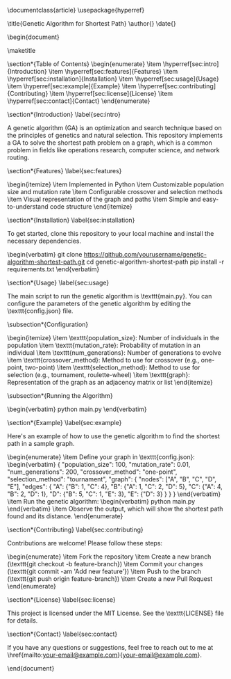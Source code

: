 \documentclass{article}
\usepackage{hyperref}

\title{Genetic Algorithm for Shortest Path}
\author{}
\date{}

\begin{document}

\maketitle

\section*{Table of Contents}
\begin{enumerate}
    \item \hyperref[sec:intro]{Introduction}
    \item \hyperref[sec:features]{Features}
    \item \hyperref[sec:installation]{Installation}
    \item \hyperref[sec:usage]{Usage}
    \item \hyperref[sec:example]{Example}
    \item \hyperref[sec:contributing]{Contributing}
    \item \hyperref[sec:license]{License}
    \item \hyperref[sec:contact]{Contact}
\end{enumerate}

\section*{Introduction}
\label{sec:intro}

A genetic algorithm (GA) is an optimization and search technique based on the principles of genetics and natural selection. This repository implements a GA to solve the shortest path problem on a graph, which is a common problem in fields like operations research, computer science, and network routing.

\section*{Features}
\label{sec:features}

\begin{itemize}
    \item Implemented in Python
    \item Customizable population size and mutation rate
    \item Configurable crossover and selection methods
    \item Visual representation of the graph and paths
    \item Simple and easy-to-understand code structure
\end{itemize}

\section*{Installation}
\label{sec:installation}

To get started, clone this repository to your local machine and install the necessary dependencies.

\begin{verbatim}
git clone https://github.com/yourusername/genetic-algorithm-shortest-path.git
cd genetic-algorithm-shortest-path
pip install -r requirements.txt
\end{verbatim}

\section*{Usage}
\label{sec:usage}

The main script to run the genetic algorithm is \texttt{main.py}. You can configure the parameters of the genetic algorithm by editing the \texttt{config.json} file.

\subsection*{Configuration}

\begin{itemize}
    \item \texttt{population_size}: Number of individuals in the population
    \item \texttt{mutation_rate}: Probability of mutation in an individual
    \item \texttt{num_generations}: Number of generations to evolve
    \item \texttt{crossover_method}: Method to use for crossover (e.g., one-point, two-point)
    \item \texttt{selection_method}: Method to use for selection (e.g., tournament, roulette-wheel)
    \item \texttt{graph}: Representation of the graph as an adjacency matrix or list
\end{itemize}

\subsection*{Running the Algorithm}

\begin{verbatim}
python main.py
\end{verbatim}

\section*{Example}
\label{sec:example}

Here's an example of how to use the genetic algorithm to find the shortest path in a sample graph.

\begin{enumerate}
    \item Define your graph in \texttt{config.json}:
\begin{verbatim}
{
  "population_size": 100,
  "mutation_rate": 0.01,
  "num_generations": 200,
  "crossover_method": "one-point",
  "selection_method": "tournament",
  "graph": {
    "nodes": ["A", "B", "C", "D", "E"],
    "edges": {
      "A": {"B": 1, "C": 4},
      "B": {"A": 1, "C": 2, "D": 5},
      "C": {"A": 4, "B": 2, "D": 1},
      "D": {"B": 5, "C": 1, "E": 3},
      "E": {"D": 3}
    }
  }
}
\end{verbatim}
    \item Run the genetic algorithm:
\begin{verbatim}
python main.py
\end{verbatim}
    \item Observe the output, which will show the shortest path found and its distance.
\end{enumerate}

\section*{Contributing}
\label{sec:contributing}

Contributions are welcome! Please follow these steps:

\begin{enumerate}
    \item Fork the repository
    \item Create a new branch (\texttt{git checkout -b feature-branch})
    \item Commit your changes (\texttt{git commit -am 'Add new feature'})
    \item Push to the branch (\texttt{git push origin feature-branch})
    \item Create a new Pull Request
\end{enumerate}

\section*{License}
\label{sec:license}

This project is licensed under the MIT License. See the \texttt{LICENSE} file for details.

\section*{Contact}
\label{sec:contact}

If you have any questions or suggestions, feel free to reach out to me at \href{mailto:your-email@example.com}{your-email@example.com}.

\end{document}

